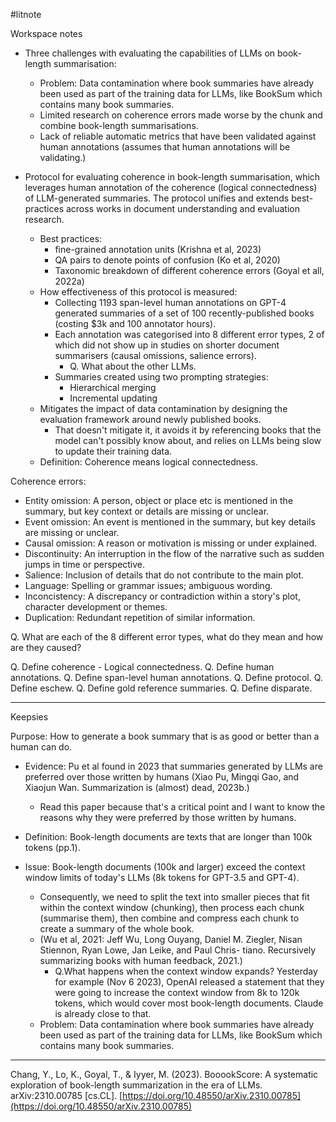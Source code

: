 #litnote

Workspace notes

- Three challenges with evaluating the capabilities of LLMs on book-length summarisation:
	- Problem: Data contamination where book summaries have already been used as part of the training data for LLMs, like BookSum which contains many book summaries.
	- Limited research on coherence errors made worse by the chunk and combine book-length summarisations.
	- Lack of reliable automatic metrics that have been validated against human annotations (assumes that human annotations will be validating.)

- Protocol for evaluating coherence in book-length summarisation, which leverages human annotation of the coherence (logical connectedness) of LLM-generated summaries. The protocol unifies and extends best-practices across works in document understanding and evaluation research.
	- Best practices:
		- fine-grained annotation units (Krishna et al, 2023)
		- QA pairs to denote points of confusion (Ko et al, 2020)
		- Taxonomic breakdown of different coherence errors (Goyal et all, 2022a)
	- How effectiveness of this protocol is measured:
		- Collecting 1193 span-level human annotations on GPT-4 generated summaries of a set of 100 recently-published books (costing $3k and 100 annotator hours).
		- Each annotation was categorised into 8 different error types, 2 of which did not show up in studies on shorter document summarisers (causal omissions, salience errors).
			- Q. What about the other LLMs.
		- Summaries created using two prompting strategies:
			- Hierarchical merging
			- Incremental updating
	- Mitigates the impact of data contamination by designing the evaluation framework around newly published books.
		- That doesn't mitigate it, it avoids it by referencing books that the model can't possibly know about, and relies on LLMs being slow to update their training data.
	- Definition: Coherence means logical connectedness.

Coherence errors:

- Entity omission: A person, object or place etc is mentioned in the summary, but key context or details are missing or unclear.
- Event omission: An event is mentioned in the summary, but key details are missing or unclear.
- Causal omission: A reason or motivation is missing or under explained.
- Discontinuity: An interruption in the flow of the narrative such as sudden jumps in time or perspective.
- Salience: Inclusion of details that do not contribute to the main plot.
- Language: Spelling or grammar issues; ambiguous wording.
- Inconcistency: A discrepancy or contradiction within a story's plot, character development or themes.
- Duplication: Redundant repetition of similar information.


Q. What are each of the 8 different error types, what do they mean and how are they caused?

Q. Define coherence - Logical connectedness.
Q. Define human annotations.
Q. Define span-level human annotations.
Q. Define protocol.
Q. Define eschew.
Q. Define gold reference summaries.
Q. Define disparate.

---





Keepsies

Purpose: How to generate a book summary that is as good or better than a human can do.


- Evidence: Pu et al found in 2023 that summaries generated by LLMs are preferred over those written by humans (Xiao Pu, Mingqi Gao, and Xiaojun Wan. Summarization is (almost) dead, 2023b.)
	- Read this paper because that's a critical point and I want to know the reasons why they were preferred by those written by humans.

- Definition: Book-length documents are texts that are longer than 100k tokens (pp.1).
- Issue: Book-length documents (100k and larger) exceed the context window limits of today's LLMs (8k tokens for GPT-3.5 and GPT-4).
	- Consequently, we need to split the text into smaller pieces that fit within the context window (chunking), then process each chunk (summarise them), then combine and compress each chunk to create a summary of the whole book.
	- (Wu et al, 2021: Jeff Wu, Long Ouyang, Daniel M. Ziegler, Nisan Stiennon, Ryan Lowe, Jan Leike, and Paul Chris- tiano. Recursively summarizing books with human feedback, 2021.)
		- Q.What happens when the context window expands? Yesterday for example (Nov 6 2023), OpenAI released a statement that they were going to increase the context window from 8k to 120k tokens, which would cover most book-length documents. Claude is already close to that.
	- Problem: Data contamination where book summaries have already been used as part of the training data for LLMs, like BookSum which contains many book summaries.

---
Chang, Y., Lo, K., Goyal, T., & Iyyer, M. (2023). BooookScore: A systematic exploration of book-length summarization in the era of LLMs. arXiv:2310.00785 [cs.CL]. [https://doi.org/10.48550/arXiv.2310.00785](https://doi.org/10.48550/arXiv.2310.00785)